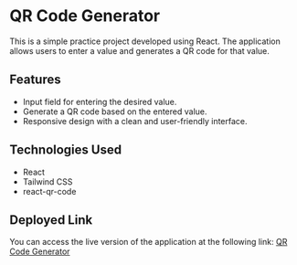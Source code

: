 # QR Code Generator

This is a simple practice project developed using React. The application allows users to enter a value and generates a QR code for that value.

## Features

- Input field for entering the desired value.
- Generate a QR code based on the entered value.
- Responsive design with a clean and user-friendly interface.

## Technologies Used

- React
- Tailwind CSS
- react-qr-code

## Deployed Link

You can access the live version of the application at the following link:
[QR Code Generator](https://qr-code-generator-psi-nine.vercel.app/)
